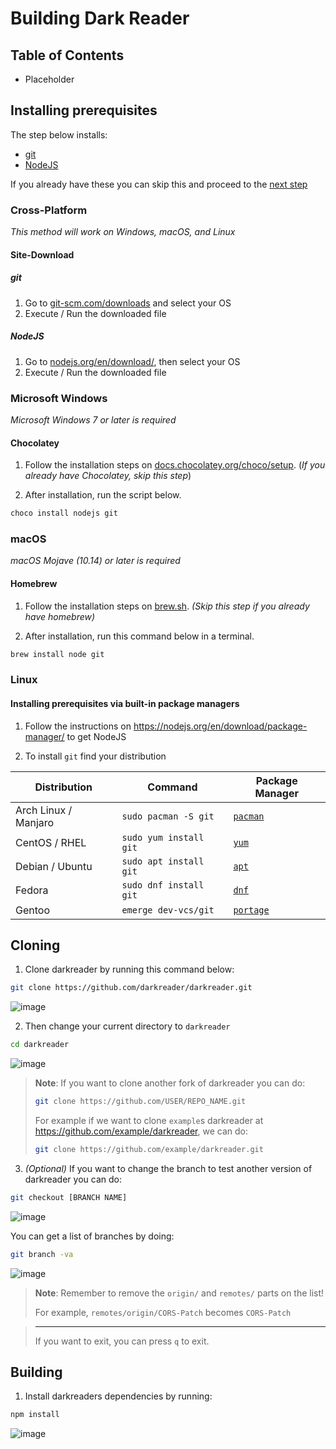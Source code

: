 # Building Dark Reader

## Table of Contents

- Placeholder

## Installing prerequisites

The step below installs:

- [git](https://git-scm.com/)
- [NodeJS](https://nodejs.org/)

If you already have these you can skip this and proceed to the [next step](#cloning)

### Cross-Platform

_This method will work on Windows, macOS, and Linux_

#### Site-Download

##### git

1. Go to [git-scm.com/downloads](https://git-scm.com/downloads) and select your OS
2. Execute / Run the downloaded file

##### NodeJS

1. Go to [nodejs.org/en/download/](https://nodejs.org/en/download/), then select your OS
2. Execute / Run the downloaded file

### Microsoft Windows

_Microsoft Windows 7 or later is required_

#### Chocolatey

1. Follow the installation steps on [docs.chocolatey.org/choco/setup](https://docs.chocolatey.org/en-us/choco/setup). (_If you already have Chocolatey, skip this step_)

2. After installation, run the script below.

```ps1
choco install nodejs git
```

### macOS

_macOS Mojave (10.14) or later is required_

#### Homebrew

1. Follow the installation steps on [brew.sh](https://brew.sh/).  _(Skip this step if you already have homebrew)_
 
2. After installation, run this command below in a terminal.

```bash
brew install node git
```

### Linux

#### Installing prerequisites via built-in package managers

1. Follow the instructions on https://nodejs.org/en/download/package-manager/ to get NodeJS

2. To install `git` find your distribution

| Distribution         | Command                | Package Manager                                               |
|----------------------|------------------------|---------------------------------------------------------------|
| Arch Linux / Manjaro | `sudo pacman -S git`   | [`pacman`](https://wiki.archlinux.org/title/Pacman)           |
| CentOS / RHEL        | `sudo yum install git` | [`yum`](https://en.wikipedia.org/wiki/Yum_(software))         |
| Debian / Ubuntu      | `sudo apt install git` | [`apt`](https://en.wikipedia.org/wiki/APT_(software))         |
| Fedora               | `sudo dnf install git` | [`dnf`](https://docs.fedoraproject.org/en-US/quick-docs/dnf/) |
| Gentoo               | `emerge dev-vcs/git`   | [`portage`](https://wiki.gentoo.org/wiki/Portage)             |


## Cloning

1. Clone darkreader by running this command below:

```sh
git clone https://github.com/darkreader/darkreader.git
```

![image](https://user-images.githubusercontent.com/66189242/126913195-4d517b8d-8766-49a1-b85f-e908999fe50e.png)

2. Then change your current directory to `darkreader`

```sh
cd darkreader
```

![image](https://user-images.githubusercontent.com/66189242/137685485-7c5c7efc-62e1-4f97-8609-73848dc1ded1.png)


> **Note**: If you want to clone another fork of darkreader you can do:
> ```sh
> git clone https://github.com/USER/REPO_NAME.git
> ```
>
> For example if we want to clone `example`s darkreader at https://github.com/example/darkreader, we can do:
> ```sh
> git clone https://github.com/example/darkreader.git
> ```


3. *(Optional)* If you want to change the branch to test another version of darkreader you can do:
 
```sh
git checkout [BRANCH NAME]
```

![image](https://user-images.githubusercontent.com/66189242/126913746-a4ade6ab-96d1-41b0-ab6c-2409f5155107.png)


You can get a list of branches by doing:

```sh
git branch -va
```
 
![image](https://user-images.githubusercontent.com/66189242/137687124-c69c6445-096b-413b-b35e-de7abd50012c.png)

> **Note**: Remember to remove the `origin/` and `remotes/` parts on the list!
> 
> For example, `remotes/origin/CORS-Patch` becomes `CORS-Patch`

> 
> ---
> 
> If you want to exit, you can press `q` to exit.

## Building

1. Install darkreaders dependencies by running:

```sh
npm install
```

![image](https://user-images.githubusercontent.com/66189242/138577905-329dd830-3449-488c-b3dc-160778963fc9.png)
